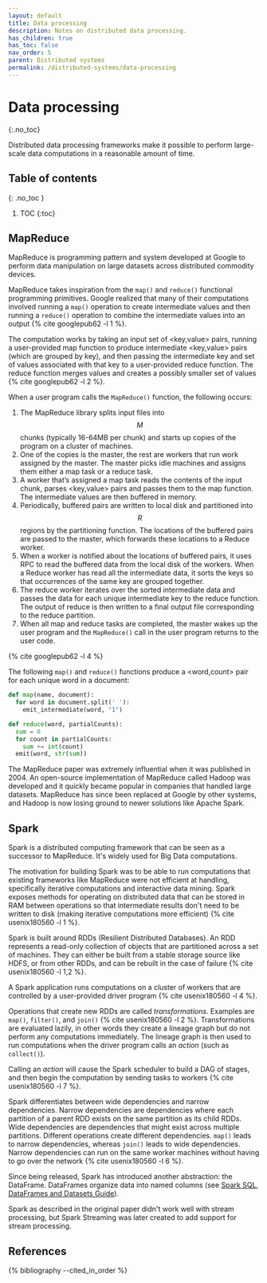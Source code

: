```yaml
---
layout: default
title: Data processing
description: Notes on distributed data processing.
has_children: true
has_toc: false
nav_order: 5
parent: Distributed systems
permalink: /distributed-systems/data-processing
---
```


<!-- prettier-ignore-start -->

# Data processing
{:.no_toc}

Distributed data processing frameworks make it possible to perform large-scale data computations in a reasonable amount of time.

## Table of contents
{: .no_toc }

1. TOC
{:toc}

<!-- prettier-ignore-end -->

## MapReduce

MapReduce is programming pattern and system developed at Google to perform data manipulation on large datasets across distributed commodity devices.

MapReduce takes inspiration from the `map()` and `reduce()` functional programming primitives. Google realized that many of their computations involved running a `map()` operation to create intermediate values and then running a `reduce()` operation to combine the intermediate values into an output {% cite googlepub62 -l 1 %}.

The computation works by taking an input set of \<key,value\> pairs, running a user-provided map function to produce intermediate \<key,value\> pairs (which are grouped by key), and then passing the intermediate key and set of values associated with that key to a user-provided reduce function. The reduce function merges values and creates a possibly smaller set of values {% cite googlepub62 -l 2 %}.

When a user program calls the `MapReduce()` function, the following occurs:

1. The MapReduce library splits input files into $$M$$ chunks (typically 16-64MB per chunk) and starts up copies of the program on a cluster of machines.
2. One of the copies is the master, the rest are workers that run work assigned by the master. The master picks idle machines and assigns them either a map task or a reduce task.
3. A worker that’s assigned a map task reads the contents of the input chunk, parses \<key,value\> pairs and passes them to the map function. The intermediate values are then buffered in memory.
4. Periodically, buffered pairs are written to local disk and partitioned into $$R$$ regions by the partitioning function. The locations of the buffered pairs are passed to the master, which forwards these locations to a Reduce worker.
5. When a worker is notified about the locations of buffered pairs, it uses RPC to read the buffered data from the local disk of the workers. When a Reduce worker has read all the intermediate data, it sorts the keys so that occurrences of the same key are grouped together.
6. The reduce worker iterates over the sorted intermediate data and passes the data for each unique intermediate key to the reduce function. The output of reduce is then written to a final output file corresponding to the reduce partition.
7. When all map and reduce tasks are completed, the master wakes up the user program and the `MapReduce()` call in the user program returns to the user code.

{% cite googlepub62 -l 4 %}

The following `map()` and `reduce()` functions produce a \<word,count\> pair for each unique word in a document:

```py
def map(name, document):
  for word in document.split(' '):
    emit_intermediate(word, "1")

def reduce(word, partialCounts):
  sum = 0
  for count in partialCounts:
    sum += int(count)
  emit(word, str(sum))
```

The MapReduce paper was extremely influential when it was published in 2004. An open-source implementation of MapReduce called Hadoop was developed and it quickly became popular in companies that handled large datasets. MapReduce has since been replaced at Google by other systems, and Hadoop is now losing ground to newer solutions like Apache Spark.

## Spark

Spark is a distributed computing framework that can be seen as a successor to MapReduce. It's widely used for Big Data computations.

The motivation for building Spark was to be able to run computations that existing frameworks like MapReduce were not efficient at handling, specifically iterative computations and interactive data mining. Spark exposes methods for operating on distributed data that can be stored in RAM between operations so that intermediate results don't need to be written to disk (making iterative computations more efficient) {% cite usenix180560 -l 1 %}.

Spark is built around RDDs (Resilient Distributed Databases). An RDD represents a read-only collection of objects that are partitioned across a set of machines. They can either be built from a stable storage source like HDFS, or from other RDDs, and can be rebuilt in the case of failure {% cite usenix180560 -l 1,2 %}.

A Spark application runs computations on a cluster of workers that are controlled by a user-provided driver program {% cite usenix180560 -l 4 %}.

Operations that create new RDDs are called _transformations_. Examples are `map()`, `filter()`, and `join()` {% cite usenix180560 -l 2 %}. Transformations are evaluated lazily, in other words they create a lineage graph but do not perform any computations immediately. The lineage graph is then used to run computations when the driver program calls an _action_ (such as `collect()`).

Calling an _action_ will cause the Spark scheduler to build a DAG of stages, and then begin the computation by sending tasks to workers {% cite usenix180560 -l 7 %}.

Spark differentiates between wide dependencies and narrow dependencies. Narrow dependencies are dependencies where each partition of a parent RDD exists on the same partition as its child RDDs. Wide dependencies are dependencies that might exist across multiple partitions. Different operations create different dependencies. `map()` leads to narrow dependencies, whereas `join()` leads to wide dependencies. Narrow dependencies can run on the same worker machines without having to go over the network {% cite usenix180560 -l 6 %}.

Since being released, Spark has introduced another abstraction: the DataFrame. DataFrames organize data into named columns (see [Spark SQL, DataFrames and Datasets Guide](https://spark.apache.org/docs/latest/sql-programming-guide.htm)).

Spark as described in the original paper didn't work well with stream processing, but Spark Streaming was later created to add support for stream processing.

## References

{% bibliography --cited_in_order %}
